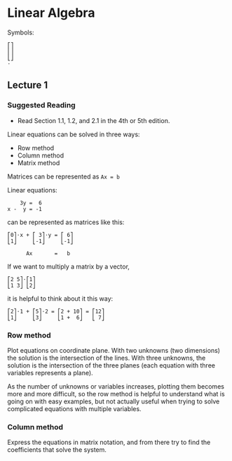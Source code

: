 # Linear Algebra
Symbols:
```
⎡⎤
⎢⎥
⎣⎦
⋅
```
## Lecture 1
### Suggested Reading
+ Read Section 1.1, 1.2, and 2.1 in the 4th or 5th edition.

Linear equations can be solved in three ways:
+ Row method
+ Column method
+ Matrix method

Matrices can be represented as `Ax = b`

Linear equations:
```
    3y =  6
x -  y = -1
```
can be represented as matrices like this:
```
⎡0⎤⋅x + ⎡ 3⎤⋅y = ⎡ 6⎤
⎣1⎦     ⎣-1⎦     ⎣-1⎦

      Ax       =   b
```

If we want to multiply a matrix by a vector,
```
⎡2 5⎤⋅⎡1⎤
⎣1 3⎦ ⎣2⎦
```
it is helpful to think about it this way:
```
⎡2⎤⋅1 + ⎡5⎤⋅2 = ⎡2 + 10⎤ = ⎡12⎤
⎣1⎦     ⎣3⎦     ⎣1 +  6⎦   ⎣ 7⎦
```

### Row method
Plot equations on coordinate plane. With two unknowns (two dimensions) the solution is the intersection of the lines. With three unknowns, the solution is the intersection of the three planes (each equation with three variables represents a plane).

As the number of unknowns or variables increases, plotting them becomes more and more difficult, so the row method is helpful to understand what is going on with easy examples, but not actually useful when trying to solve complicated equations with multiple variables.

### Column method
Express the equations in matrix notation, and from there try to find the coefficients that solve the system.
